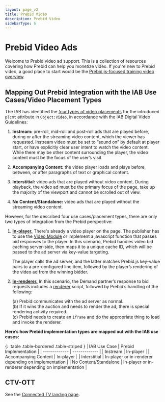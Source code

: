 ```yaml
---
layout: page_v2
title: Prebid Video
description: Prebid Video
sidebarType: 6
---
```


# Prebid Video Ads

Welcome to Prebid video ad support. This is a collection of resources covering
how Prebid can help you monetize video. If you're new to Prebid video, a
good place to start would be the [Prebid.js-focused training video overview](/prebid-video/video-overview-video.html).

## Mapping Out Prebid Integration with the IAB Use Cases/Video Placement Types

The IAB has identified the [four types of video placements](https://github.com/InteractiveAdvertisingBureau/AdCOM/blob/main/AdCOM%20v1.0%20FINAL.md#list_plcmtsubtypesvideo) for the introduced `plcmt` attribute in `Object:Video`, in accordance with the IAB Digital Video Guidelines: 

1. **Instream:** pre-roll, mid-roll and post-roll ads that are played before, during or after the streaming video content, which the viewer has requested. Instream video must be set to “sound on” by default at player start, or have explicitly clear user intent to watch the video content. While there may be other content surrounding the player, the video content must be the focus of the user’s visit.

2. **Accompanying Content:** the video player loads and plays before, between, or after paragraphs of text or graphical content.

3. **Interstitial:** video ads that are played without video content. During playback, the video ad must be the primary focus of the page, take up the majority of the viewport and cannot be scrolled out of view.

4. **No Content/Standalone:** video ads that are played without the streaming video content.

However, for the described four use cases/placement types, there are only two types of integration from the Prebid perspective:

1. [**In-player.**](/prebid-video/video-overview#in-player-integration) There's already a video player on the page. The publisher has to use the [Video Module](https://docs.prebid.org/prebid-video/video-module.html) or implement a javascript function that passes bid responses to the player. In this scenario, Prebid handles video bid caching server-side, then maps it to a unique cache ID, which will be passed to the ad server via key-value targeting. 

   The player calls the ad server, and the latter matches Prebid.js key-value pairs to a pre-configured line item, followed by the player’s rendering of the video ad from the winning bidder. 

2. [**In-renderer.**](https://docs.prebid.org/prebid-video/video-overview#in-renderer-integration) In this scenario, the Demand partner’s response to bid requests includes a [renderer](/overview/glossary.html#renderer) script, followed by Prebid’s handling of the following: 

   (a) Prebid communicates with the ad server as normal.   
   (b) If it wins the auction and needs to render the ad, there is special rendering activity required.  
   (c) Prebid needs to create an `iframe` and do the appropriate thing to load and invoke the renderer. 

**Here’s how Prebid implementation types are mapped out with the IAB use cases:**

{: .table .table-bordered .table-striped }
| IAB Use Case  | Prebid Implementation |
| ------------- | ------------- |
| Instream | In-player  |
| Accompanying Content | In-player  |
| Interstitial | In-player or in-renderer depending on implementation  |
| No Content/Standalone | In-player or in-renderer depending on implementation  |

## CTV-OTT

See the [Connected TV landing page](/formats/ctv.html).
